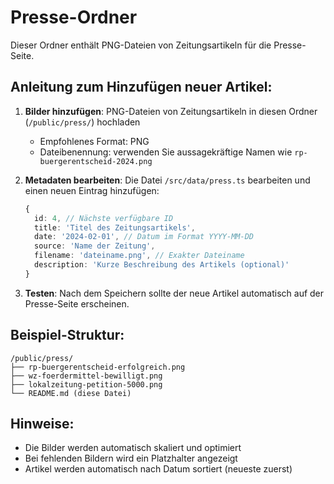 # Presse-Ordner

Dieser Ordner enthält PNG-Dateien von Zeitungsartikeln für die Presse-Seite.

## Anleitung zum Hinzufügen neuer Artikel:

1. **Bilder hinzufügen**: PNG-Dateien von Zeitungsartikeln in diesen Ordner (`/public/press/`) hochladen
   - Empfohlenes Format: PNG
   - Dateibenennung: verwenden Sie aussagekräftige Namen wie `rp-buergerentscheid-2024.png`

2. **Metadaten bearbeiten**: Die Datei `/src/data/press.ts` bearbeiten und einen neuen Eintrag hinzufügen:
   ```typescript
   {
     id: 4, // Nächste verfügbare ID
     title: 'Titel des Zeitungsartikels',
     date: '2024-02-01', // Datum im Format YYYY-MM-DD
     source: 'Name der Zeitung',
     filename: 'dateiname.png', // Exakter Dateiname
     description: 'Kurze Beschreibung des Artikels (optional)'
   }
   ```

3. **Testen**: Nach dem Speichern sollte der neue Artikel automatisch auf der Presse-Seite erscheinen.

## Beispiel-Struktur:
```
/public/press/
├── rp-buergerentscheid-erfolgreich.png
├── wz-foerdermittel-bewilligt.png
├── lokalzeitung-petition-5000.png
└── README.md (diese Datei)
```

## Hinweise:
- Die Bilder werden automatisch skaliert und optimiert
- Bei fehlenden Bildern wird ein Platzhalter angezeigt
- Artikel werden automatisch nach Datum sortiert (neueste zuerst)
